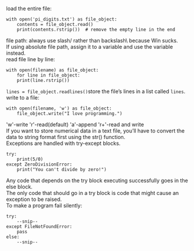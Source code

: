 load the entire file:
```
with open('pi_digits.txt') as file_object:
    contents = file_object.read()
    print(contents.rstrip())  # remove the empty line in the end
```
file path: always use slash/ rather than backslash\ because Win sucks.  
If using absolute file path, assign it to a variable and use the variable instead.  
read file line by line:
```
with open(filename) as file_object:
    for line in file_object:
    print(line.rstrip())
```
`lines = file_object.readlines()`store the file’s lines in a list called `lines`.  
write to a file:
```
with open(filename, 'w') as file_object:
    file_object.write("I love programming.")
```
'w'-write 'r'-read(default) 'a'-append 'r+'-read and write  
If you want to store numerical data in a text file, you’ll have to convert the data to string format first using the str() function.  
Exceptions are handled with try-except blocks.  
```
try:
    print(5/0)
except ZeroDivisionError:
    print("You can't divide by zero!")
```
Any code that depends on the try block executing successfully goes in the else block.  
The only code that should go in a try block is code that might cause an exception to be raised.  
To make a program fail silently:
```
try:
    --snip--
except FileNotFoundError:
    pass
else:
    --snip--
```

